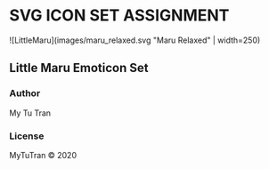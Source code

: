 # SVG ICON SET ASSIGNMENT

![LittleMaru](images/maru_relaxed.svg "Maru Relaxed" | width=250)

## Little Maru Emoticon Set

### Author
My Tu Tran

### License

MyTuTran © 2020
